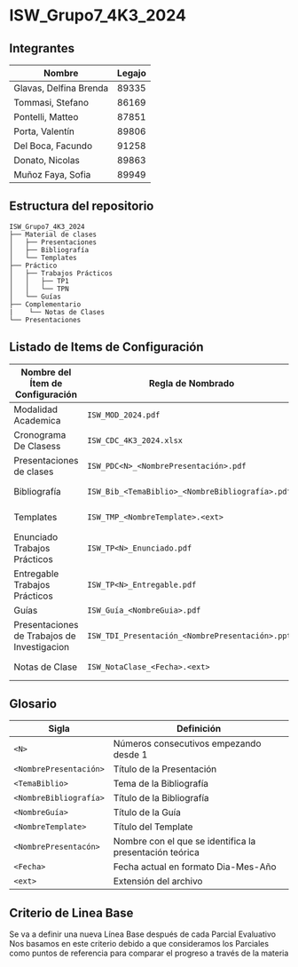# ISW_Grupo7_4K3_2024

## Integrantes 

| Nombre                   | Legajo               |
|------------------------- |----------------------|
| Glavas, Delfina Brenda   | 89335                |
| Tommasi, Stefano         | 86169                |
| Pontelli, Matteo         | 87851                |
| Porta, Valentín          | 89806                |
| Del Boca, Facundo        | 91258                |
| Donato, Nicolas          | 89863                |
| Muñoz Faya, Sofia        | 89949                |


## Estructura del repositorio
```
ISW_Grupo7_4K3_2024
├── Material de clases
│   ├── Presentaciones
│   ├── Bibliografía
│   └── Templates
├── Práctico
│   ├── Trabajos Prácticos
│   │   ├── TP1
│   │   └── TPN
│   └── Guías
├── Complementario
|    └── Notas de Clases
└── Presentaciones

```
## Listado de Items de Configuración

| Nombre del Ítem de Configuración  | Regla de Nombrado                           | Ubicación Física                                                        |
|-----------------------------------|---------------------------------------------|--------------------------------------------------------------------------|
| Modalidad Academica          | `ISW_MOD_2024.pdf`             | \ISW_Grupo7_4K3_2024\                      |
| Cronograma De Clasess          | `ISW_CDC_4K3_2024.xlsx`             | \ISW_Grupo7_4K3_2024\                      |
| Presentaciones de clases          | `ISW_PDC<N>_<NombrePresentación>.pdf`             | \ISW_Grupo7_4K3_2024\Material De Clase\Presentaciones\                      |
| Bibliografía                      | `ISW_Bib_<TemaBiblio>_<NombreBibliografía>.pdf` | \ISW_Grupo7_4K3_2024/Material De Clase\Bibliografía\                   |
| Templates                         | `ISW_TMP_<NombreTemplate>.<ext>`              | \ISW_Grupo7_4K3_2024/Material De Clase\Templates\                         |
| Enunciado Trabajos Prácticos      | `ISW_TP<N>_Enunciado.pdf`                         | `\ISW_Grupo7_4K3_2024/Práctico\Trabajos Prácticos\TP<N>\`                   |
| Entregable Trabajos Prácticos     | `ISW_TP<N>_Entregable.pdf`                        | `\ISW_Grupo7_4K3_2024\Práctico\Trabajos Prácticos\TP<N>\`                   |
| Guías                             | `ISW_Guía_<NombreGuia>.pdf`                 | \ISW_Grupo7_4K3_2024\Práctico\Guías\                                      |
| Presentaciones de Trabajos de Investigacion                            | `ISW_TDI_Presentación_<NombrePresentación>.pptx`                 | \ISW_Grupo7_4K3_2024\Trabajos De Investigación\
| Notas de Clase                    | `ISW_NotaClase_<Fecha>.<ext>`                     | \ISW_Grupo7_4K3_2024\Complementario\Notas De Clase\                        |


## Glosario

| Sigla                  | Definición                           |
|------------------------|--------------------------------------|
| `<N>`                  | Números consecutivos empezando desde 1     |
| `<NombrePresentación>` | Título de la Presentación            |
| `<TemaBiblio>`         | Tema de la Bibliografía              |
| `<NombreBibliografía>` | Título de la Bibliografía       |
| `<NombreGuía>`    | Título de la Guía                    |
| `<NombreTemplate>`| Título del Template                  |
|`<NombrePresentacón>`| Nombre con el que se identifica la presentación teórica|
| `<Fecha>`              | Fecha actual en formato Dia-Mes-Año                       |
| `<ext>`                | Extensión del archivo                |
## Criterio de Linea Base

Se va a definir una nueva Línea Base después de cada Parcial Evaluativo
Nos basamos en este criterio debido a que consideramos los Parciales como puntos de referencia para comparar el progreso a través de la materia


